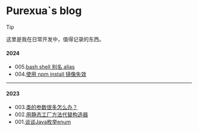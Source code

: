 # Purexua`s blog

> [!TIP]
>
> 这里是我在日常开发中，值得记录的东西。

#### **2024**

- 005.[bash shell 别名 alias](./posts/post005.md)
- 004.[使用 npm install 镜像失效](./posts/post004.md)

---

#### **2023**

- 003.[类的参数很多怎么办？](posts/post003.md)
- 002.[用静态工厂方法代替构造器](posts/post002.md)
- 001.[谈谈Java枚举enum](posts/post001.md)
